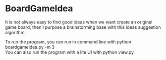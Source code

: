 # BoardGameIdea

It is not always easy to find good ideas when we want create an original game board,
then I purpose a brainstorming base with this ideas suggestion algorithm.  

To run the program, you can run in command line with python boardgameidea.py -m 3  
You can also run the program with a lite UI with python view.py